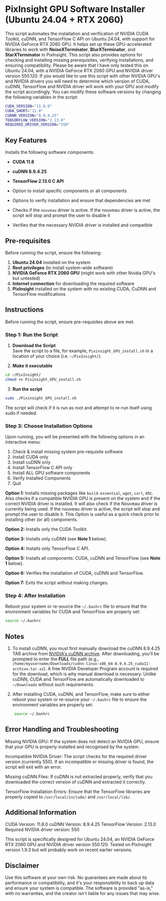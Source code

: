# PixInsight GPU Software Installer (Ubuntu 24.04 + RTX 2060)

This script automates the installation and verification of NVIDIA CUDA Toolkit, cuDNN, and TensorFlow C API on Ubuntu 24.04, with support for NVIDIA GeForce RTX 2060 GPU. It helps set up these GPU-accelerated libraries to work with **NoiseXTerminator**, **BlurXTerminator**, and **StarXTerminator** in PixInsight. This script also provides options for checking and installing missing prerequisites, verifying installations, and ensuring compatibility. Please be aware that I have only tested this on Ubuntu 24.04, with a NVIDIA GeForce RTX 2060 GPU and NVIDIA driver version 550.120. If you would like to use this script with other NVIDIA GPU's and NVIDIA drivers you will need to determine which version of CUDA, cuDNN, TensorFlow and NVIDIA driver will work with your GPU and modify the script accordingly. You can modify these software versions by changing the following variables in the script:

```bash
CUDA_VERSION="11.8.0"
CUDA_SHORT="11.8"
CUDNN_VERSION="8.9.4.25"
TENSORFLOW_VERSION="2.13.0"
REQUIRED_DRIVER_VERSION="550"
```

## Key Features
Installs the following software components:

- **CUDA 11.8**
- **cuDNN 8.9.4.25**
- **TensorFlow 2.13.0 C API**

- Option to install specific components or all components
- Options to verify installation and ensure that dependencies are met
- Checks if the `nouveau` driver is active. If the nouveau driver is active, the script will stop and prompt the user to disable it 
- Verifies that the necessary NVIDIA driver is installed and compatible

## **Pre-requisites**

Before running the script, ensure the following:
1. **Ubuntu 24.04** installed on the system
2. **Root privileges** (to install system-wide software)
3. **NVIDIA GeForce RTX 2060 GPU** (might work with other Nvidia GPU's but untested)
4. **Internet connection** for downloading the required software
5. **PixInsight** installed on the system with no existing CUDA, CuDNN and TensorFlow modifications

## **Instructions**

Before running the script, ensure pre-requisites above are met.

### Step 1: Run the Script
1. **Download the Script**  
Save the script to a file, for example, `Pixinsight_GPU_install.sh` in a location of your choice (i.e. `~/PixInsight/`).

2. **Make it executable**
```bash
cd ~/PixInsight/
chmod +x Pixinsight_GPU_install.sh
```

3. **Run the script**
```bash
sudo ./Pixinsight_GPU_install.sh
```

The script will check if it is run as root and attempt to re-run itself using sudo if needed.

### Step 3: Choose Installation Options

Upon running, you will be presented with the following options in an interactive menu:

1) Check & install missing system pre-requisite software
2) Install CUDA only
3) Install cuDNN only
4) Install TensorFlow C API only
5) Install ALL GPU software components
6) Verify Installed Components
7) Quit

**Option 1:** Installs missing packages like `build-essential`, `wget`, `curl`, etc. Also checks if a compatible NVIDIA GPU is present on the system and if the correct NVIDIA driver is installed. It will also check if the Nouveau driver is currently being used. If the nouveau driver is active, the script will stop and prompt the user to disable it. This Option is useful as a quick check prior to installing other (or all) components.

**Option 2:** Installs only the CUDA Toolkit.

**Option 3:** Installs only cuDNN (see **Note 1** below).

**Option 4:** Installs only TensorFlow C API.

**Option 5:** Installs all components: CUDA, cuDNN and TensorFlow (see **Note 1** below).

**Option 6:** Verifies the installation of CUDA, cuDNN and TensorFlow.

**Option 7:** Exits the script without making changes.

### Step 4: After Installation

Reboot your system or re-source the `~/.bashrc` file to ensure that the environment variables for CUDA and TensorFlow are properly set:

```bash
source ~/.bashrc
```

## Notes

1. To install cuDNN, you must first manually download the cuDNN 8.9.4.25 TAR archive from [NVIDIA's cuDNN archive](https://developer.nvidia.com/rdp/cudnn-archive). After downloading, you’ll be prompted to enter the **FULL** file path (e.g., `/home/myusername/Downloads/cudnn-linux-x86_64-8.9.4.25_cuda11-archive.tar.xz`). A free NVIDIA Developer Program account is required for the download, which is why manual download is necessary. Unlike cuDNN, CUDA and TensorFlow are automatically downloaded to `~/Downloads` without such requirements.

2. After installing CUDA, cuDNN, and TensorFlow, make sure to either reboot your system or re-source your `~/.bashrc` file to ensure the environment variables are properly set:

```bash
    source ~/.bashrc
```

## Error Handling and Troubleshooting

Missing NVIDIA GPU: If the system does not detect an NVIDIA GPU, ensure that your GPU is properly installed and recognised by the system.

Incompatible NVIDIA Driver: The script checks for the required driver version (currently 550). If an incompatible or missing driver is found, the script will exit with an error.

Missing cuDNN Files: If cuDNN is not extracted properly, verify that you downloaded the correct version of cuDNN and extracted it correctly.

TensorFlow Installation Errors: Ensure that the TensorFlow libraries are properly copied to `/usr/local/include/` and `/usr/local/lib/`.

## Additional Information

CUDA Version: 11.8.0
cuDNN Version: 8.9.4.25
TensorFlow Version: 2.13.0
Required NVIDIA driver version: 550

This script is specifically designed for Ubuntu 24.04, an NVIDIA GeForce RTX 2060 GPU and NVIDIA driver version 550.120. Tested on PixInsight version 1.9.3 but will probably work on recent earlier versions.

## **Disclaimer**

Use this software at your own risk. No guarantees are made about its performance or compatibility, and it's your responsibility to back up data and ensure your system is compatible. The software is provided "as-is," with no warranties, and the creator isn't liable for any issues that may arise.




